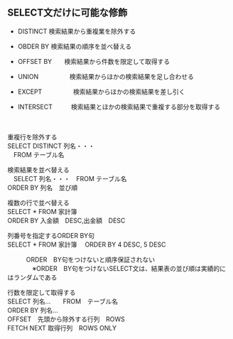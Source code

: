 ##  SELECT文だけに可能な修飾

 -  DISTINCT    検索結果から重複業を除外する
 -  OBDER BY    検索結果の順序を並べ替える
 -  OFFSET BY　　検索結果から件数を限定して取得する
 -  UNION　　　　　検索結果からほかの検索結果を足し合わせる
 -  EXCEPT　　　　　検索結果からほかの検索結果を差し引く
 -  INTERSECT　　　検索結果とほかの検索結果で重複する部分を取得する
  
    
    　　    
     
重複行を除外する  
SELECT DISTINCT 列名・・・  
　FROM テーブル名　　
  
    
検索結果を並べ替える  
　SELECT 列名・・・　FROM テーブル名  
   ORDER BY  列名　並び順
  
複数の行で並べ替える  
SELECT * FROM 家計簿  
ORDER BY 入金額　DESC,出金額　DESC



列番号を指定するORDER BY句  
SELECT * FROM 家計簿
　ORDER BY 4 DESC, 5 DESC
　　　　

　　　ORDER　BY句をつけないと順序保証されない    
　　　　※ORDER　BY句をつけないSELECT文は、結果表の並び順は実績的にはランダムである　　　

  行数を限定して取得する  
  SELECT 列名…　　FROM　テーブル名　  
   ORDER BY 列名…  
   OFFSET　先頭から除外する行列　ROWS  
    FETCH NEXT 取得行列　ROWS ONLY
    